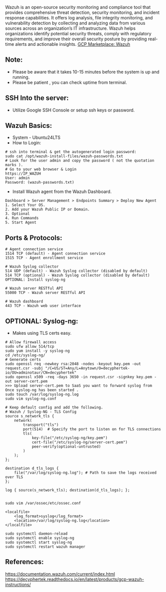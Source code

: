 Wazuh is an open-source security monitoring and compliance tool that provides comprehensive threat detection, security monitoring, 
and incident response capabilities. It offers log analysis, file integrity monitoring, and vulnerability detection by collecting 
and analyzing data from various sources across an organization’s IT infrastructure. Wazuh helps organizations identify potential 
security threats, comply with regulatory requirements, and improve their overall security posture by providing real-time alerts 
and actionable insights. [GCP Marketplace: Wazuh ]()


Note:
-------
* Please be aware that it takes 10-15 minutes before the system is up and running. 
* Please be patient , you can check uptime from terminal. 

SSH Into the server:
--------------------
* Utilize Google SSH Console or setup ssh keys or password.

Wazuh Basics:
-------------
* System - Ubuntu24LTS 
* How to Login:
```
# ssh into terminal & get the autogenerated login password:
sudo cat /opt/wazuh-install-files/wazuh-passwords.txt
# Look for the user admin and copy the password ( not the quotation marks ).
# Go to your web browser & Login
https://IP_WAZUH
User: admin
Password: (wazuh-passwords.txt)

```
* Install Wazuh agent from the Wazuh Dashboard.
```
Dashboard > Server Management > Endpoints Summary > Deploy New Agent
1. Select Your OS.
2. Add your Wazuh Public IP or Domain.
3. Optional
4. Run Commands
5. Start Agent
```

Ports & Protocols:
------------------
```
# Agent connection service
1514 TCP (default) - Agent connection service
1515 TCP - Agent enrollment service

# Wazuh Syslog collector
514 UDP (default) - Wazuh Syslog collector (disabled by default)
514 TCP (optional) - Wazuh Syslog collector (disabled by default)
OPTIONAL: Install syslog-ng 

# Wazuh server RESTful API
55000 TCP - Wazuh server RESTful API

# Wazuh dashboard
443 TCP - Wazuh web user interface
```

OPTIONAL: Syslog-ng:
---------------------
* Makes using TLS certs easy. 

```
# Allow firewall access
sudo ufw allow 514/tcp
sudo yum install -y syslog-ng
cd /etc/syslog-ng/
# Generate certs
sudo openssl req -newkey rsa:2048 -nodes -keyout key.pem -out request.csr -subj "/C=US/ST=Any/L=Anytown/O=decyphertek-io/OU=adminotaur/CN=decyphertek"
sudo openssl x509 -req -days 3650 -in request.csr -signkey key.pem -out server-cert.pem
>>> Upload server-cert.pem to SaaS you want to forward syslog from Once syslog-ng has been started . 
sudo touch /var/log/syslog-ng.log
sudo vim syslog-ng.conf

# Keep default config and add the following. 
# Wazuh / Syslog-NG - TLS Config
source s_network_tls {
    network(
        transport("tls")
        port(514)  # Specify the port to listen on for TLS connections
        tls(
            key-file("/etc/syslog-ng/key.pem")
            cert-file("/etc/syslog-ng/server-cert.pem")
            peer-verify(optional-untrusted) 
        )
    );
};

destination d_tls_logs {
    file("/var/log/syslog-ng.log"); # Path to save the logs received over TLS
};

log { source(s_network_tls); destination(d_tls_logs); };


sudo vim /var/ossec/etc/ossec.conf

<localfile>
    <log_format>syslog</log_format>
    <location>/var/log/syslog-ng.log</location>
</localfile>

sudo systemctl daemon-reload
sudo systemctl enable syslog-ng
sudo systemctl start syslog-ng
sudo systemctl restart wazuh manager
```


References:
-----------
https://documentation.wazuh.com/current/index.html
https://decyphertek.readthedocs.io/en/latest/products/gcp-wazuh-instructions/